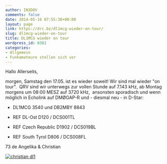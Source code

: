 ```yaml
---
author: IN3DOV
comments: false
date: 2014-05-16 07:55:30+00:00
layout: page
link: https://drc.bz/dl1mcg-wieder-on-tour/
slug: dl1mcg-wieder-on-tour
title: DL1MCG wieder on tour
wordpress_id: 8382
categories:
- Allgemein
- Funkamateure stellen sich vor
---
```


Hallo Allerseits,

morgen, Samstag den 17.05. ist es wieder soweit! Wir sind mal wieder "on tour".  QRV sind wir unterwegs zur vollen Stunde auf 7.143 kHz, ab Montag morgens um 08:00 MESZ auf 3720 kHz,  ansonsten sporadisch und wenn möglich in Echolink auf DMØGAP-R und - diesmal neu - in D-Star:



	
  * DL1MCG 3540 und DB2MBY 8843

	
  * REF DL-Ost D120 / DCS001TL

	
  * REF Czech Republic D1902 / DCS019BL

	
  * REF South Tyrol D806 / DCS008FL


73 de Angelika & Christian


[![christian dl1](https://drc.bz/wp-content/uploads/2014/05/christian-dl1-300x168.jpg)](https://drc.bz/wp-content/uploads/2014/05/christian-dl1.jpg)
